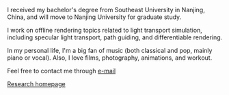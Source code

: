 I received my bachelor's degree from Southeast University in Nanjing, China, and will move to Nanjing University for graduate study.

I work on offline rendering topics related to light transport simulation, including specular light transport, path guiding, and differentiable rendering.

In my personal life, I'm a big fan of music (both classical and pop, mainly piano or vocal). Also, I love films, photography, animations, and workout.

Feel free to contact me through [e-mail](mollnn@foxmail.com) 

[Research homepage](http://zhiminfan.work)
